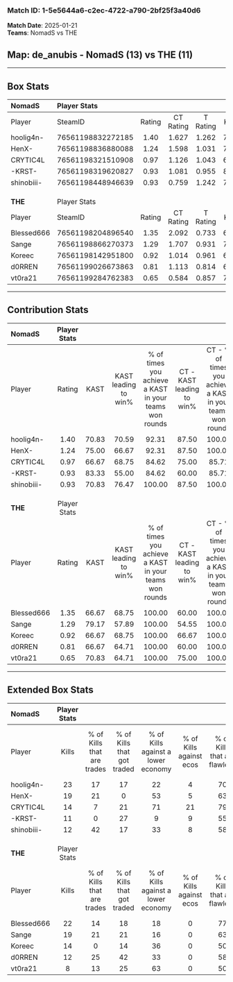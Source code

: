 ### Match ID: 1-5e5644a6-c2ec-4722-a790-2bf25f3a40d6  
**Match Date**: 2025-01-21  
**Teams**: NomadS vs THE  

## **Map**: de_anubis - NomadS (13) vs THE (11)  
---  

## Box Stats  

| **NomadS** | Player Stats      |        |           |          |       |      |       |         |        |      |     |
| :- | :- | :-: | :-: | :-: | :-: | :-: | :-: | :-: | :-: | :-: | :-: |
| Player     | SteamID           | Rating | CT Rating | T Rating | KAST  | ADR  | Kills | Assists | Deaths | K/D  | HS% |
| hoolig4n-  | 76561198832272185 |  1.40  |   1.627   |  1.262   | 70.83 | 97.7 |  23   |    3    |   15   | 1.53 | 47  |
| HenX-      | 76561198836880088 |  1.24  |   1.598   |  1.031   | 75.00 | 81.4 |  19   |    5    |   15   | 1.27 | 47  |
| CRYTIC4L   | 76561198321510908 |  0.97  |   1.126   |  1.043   | 66.67 | 76.1 |  14   |    7    |   16   | 0.88 | 64  |
| -KRST-     | 76561198319620827 |  0.93  |   1.081   |  0.955   | 83.33 | 62.0 |  11   |    5    |   16   | 0.69 | 36  |
| shinobiii- | 76561198448946639 |  0.93  |   0.759   |  1.242   | 70.83 | 64.0 |  12   |    7    |   14   | 0.86 | 66  |
|            |                   |        |           |          |       |      |       |         |        |      |     |
|            |                   |        |           |          |       |      |       |         |        |      |     |
|            |                   |        |           |          |       |      |       |         |        |      |     |
| **THE**    | Player Stats      |        |           |          |       |      |       |         |        |      |     |
| Player     | SteamID           | Rating | CT Rating | T Rating | KAST  | ADR  | Kills | Assists | Deaths | K/D  | HS% |
| Blessed666 | 76561198204896540 |  1.35  |   2.092   |  0.733   | 66.67 | 94.9 |  22   |    3    |   14   | 1.57 | 36  |
| Sange      | 76561198866270373 |  1.29  |   1.707   |  0.931   | 79.17 | 91.2 |  19   |    8    |   16   | 1.19 | 42  |
| Koreec     | 76561198142951800 |  0.92  |   1.014   |  0.961   | 66.67 | 62.3 |  14   |    6    |   16   | 0.88 | 50  |
| d0RREN     | 76561199026673863 |  0.81  |   1.113   |  0.814   | 66.67 | 54.7 |  12   |    3    |   16   | 0.75 | 41  |
| vt0ra21    | 76561199284762383 |  0.65  |   0.584   |  0.857   | 70.83 | 49.3 |   8   |    7    |   18   | 0.44 | 75  |
---  

## Contribution Stats  

| **NomadS** | Player Stats |       |                      |                                                        |                           |                                                             |                          |                                                            |
| :- | :-: | :-: | :-: | :-: | :-: | :-: | :-: | :-: |
| Player     |    Rating    | KAST  | KAST leading to win% | % of times you achieve a KAST in your teams won rounds | CT - KAST leading to win% | CT - % of times you achieve a KAST in your teams won rounds | T - KAST leading to win% | T - % of times you achieve a KAST in your teams won rounds |
| hoolig4n-  |     1.40     | 70.83 |        70.59         |                         92.31                          |           87.50           |                           100.00                            |          55.56           |                           83.33                            |
| HenX-      |     1.24     | 75.00 |        66.67         |                         92.31                          |           87.50           |                           100.00                            |          50.00           |                           83.33                            |
| CRYTIC4L   |     0.97     | 66.67 |        68.75         |                         84.62                          |           75.00           |                            85.71                            |          62.50           |                           83.33                            |
| -KRST-     |     0.93     | 83.33 |        55.00         |                         84.62                          |           60.00           |                            85.71                            |          50.00           |                           83.33                            |
| shinobiii- |     0.93     | 70.83 |        76.47         |                         100.00                         |           87.50           |                           100.00                            |          66.67           |                           100.00                           |
|            |              |       |                      |                                                        |                           |                                                             |                          |                                                            |
|            |              |       |                      |                                                        |                           |                                                             |                          |                                                            |
|            |              |       |                      |                                                        |                           |                                                             |                          |                                                            |
| **THE**    | Player Stats |       |                      |                                                        |                           |                                                             |                          |                                                            |
| Player     |    Rating    | KAST  | KAST leading to win% | % of times you achieve a KAST in your teams won rounds | CT - KAST leading to win% | CT - % of times you achieve a KAST in your teams won rounds | T - KAST leading to win% | T - % of times you achieve a KAST in your teams won rounds |
| Blessed666 |     1.35     | 66.67 |        68.75         |                         100.00                         |           60.00           |                           100.00                            |          83.33           |                           100.00                           |
| Sange      |     1.29     | 79.17 |        57.89         |                         100.00                         |           54.55           |                           100.00                            |          62.50           |                           100.00                           |
| Koreec     |     0.92     | 66.67 |        68.75         |                         100.00                         |           66.67           |                           100.00                            |          71.43           |                           100.00                           |
| d0RREN     |     0.81     | 66.67 |        64.71         |                         100.00                         |           60.00           |                           100.00                            |          71.43           |                           100.00                           |
| vt0ra21    |     0.65     | 70.83 |        64.71         |                         100.00                         |           75.00           |                           100.00                            |          55.56           |                           100.00                           |
---  

## Extended Box Stats  

| **NomadS** | Player Stats |                            |                            |                                    |                         |                              |                                 |        |                             |                                     |                          |                               |                            |
| :- | :-: | :-: | :-: | :-: | :-: | :-: | :-: | :-: | :-: | :-: | :-: | :-: | :-: |
| Player     |    Kills     | % of Kills that are trades | % of Kills that got traded | % of Kills against a lower economy | % of Kills against ecos | % of Kills that are flawless | % of Kills that are close duels | Deaths | % of Deaths that get traded | % of Deaths against a lower economy | % of Deaths against ecos | % of Deaths that are flawless | % of Deaths that are close |
| hoolig4n-  |      23      |             17             |             17             |                 22                 |            4            |              70              |                0                |   15   |             13              |                 20                  |            0             |              93               |             0              |
| HenX-      |      19      |             21             |             0              |                 53                 |            5            |              63              |                0                |   15   |             20              |                 20                  |            7             |              33               |             7              |
| CRYTIC4L   |      14      |             7              |             21             |                 71                 |           21            |              79              |                7                |   16   |             31              |                 13                  |            6             |              50               |             6              |
| -KRST-     |      11      |             0              |             27             |                 9                  |            9            |              55              |                9                |   16   |             25              |                 25                  |            0             |              56               |             6              |
| shinobiii- |      12      |             42             |             17             |                 33                 |            8            |              58              |                0                |   14   |             21              |                 14                  |            7             |              71               |             7              |
|            |              |                            |                            |                                    |                         |                              |                                 |        |                             |                                     |                          |                               |                            |
|            |              |                            |                            |                                    |                         |                              |                                 |        |                             |                                     |                          |                               |                            |
|            |              |                            |                            |                                    |                         |                              |                                 |        |                             |                                     |                          |                               |                            |
| **THE**    | Player Stats |                            |                            |                                    |                         |                              |                                 |        |                             |                                     |                          |                               |                            |
| Player     |    Kills     | % of Kills that are trades | % of Kills that got traded | % of Kills against a lower economy | % of Kills against ecos | % of Kills that are flawless | % of Kills that are close duels | Deaths | % of Deaths that get traded | % of Deaths against a lower economy | % of Deaths against ecos | % of Deaths that are flawless | % of Deaths that are close |
| Blessed666 |      22      |             14             |             18             |                 18                 |            0            |              77              |                9                |   14   |             21              |                 21                  |            0             |              71               |             7              |
| Sange      |      19      |             21             |             21             |                 16                 |            0            |              63              |                5                |   16   |              6              |                 25                  |            0             |              56               |             0              |
| Koreec     |      14      |             0              |             14             |                 36                 |            0            |              50              |                0                |   16   |             19              |                 19                  |            0             |              69               |             0              |
| d0RREN     |      12      |             25             |             42             |                 33                 |            0            |              58              |                0                |   16   |             13              |                 19                  |            0             |              75               |             0              |
| vt0ra21    |      8       |             13             |             25             |                 63                 |            0            |              50              |               13                |   18   |             17              |                 17                  |            0             |              61               |             6              |
